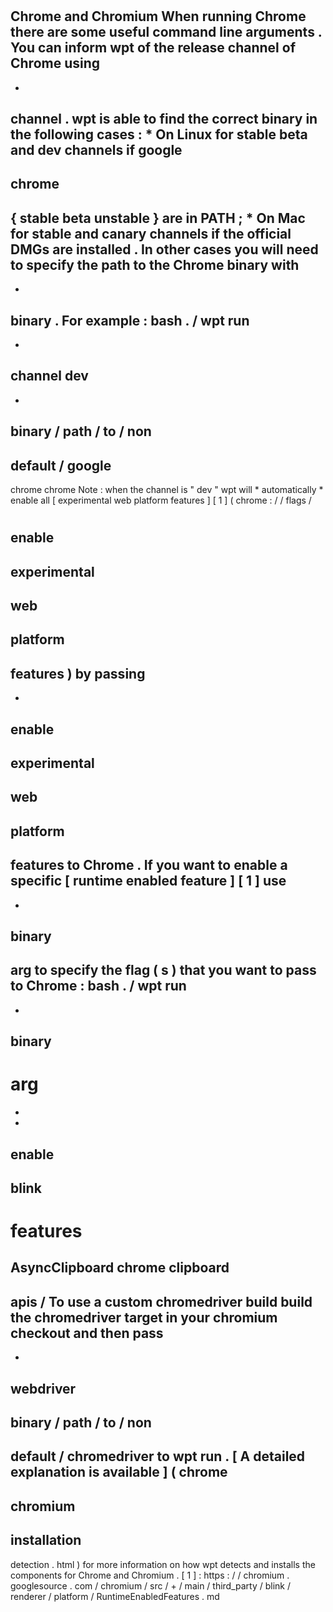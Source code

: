 #
Chrome
and
Chromium
When
running
Chrome
there
are
some
useful
command
line
arguments
.
You
can
inform
wpt
of
the
release
channel
of
Chrome
using
-
-
channel
.
wpt
is
able
to
find
the
correct
binary
in
the
following
cases
:
*
On
Linux
for
stable
beta
and
dev
channels
if
google
-
chrome
-
{
stable
beta
unstable
}
are
in
PATH
;
*
On
Mac
for
stable
and
canary
channels
if
the
official
DMGs
are
installed
.
In
other
cases
you
will
need
to
specify
the
path
to
the
Chrome
binary
with
-
-
binary
.
For
example
:
bash
.
/
wpt
run
-
-
channel
dev
-
-
binary
/
path
/
to
/
non
-
default
/
google
-
chrome
chrome
Note
:
when
the
channel
is
"
dev
"
wpt
will
*
automatically
*
enable
all
[
experimental
web
platform
features
]
[
1
]
(
chrome
:
/
/
flags
/
#
enable
-
experimental
-
web
-
platform
-
features
)
by
passing
-
-
enable
-
experimental
-
web
-
platform
-
features
to
Chrome
.
If
you
want
to
enable
a
specific
[
runtime
enabled
feature
]
[
1
]
use
-
-
binary
-
arg
to
specify
the
flag
(
s
)
that
you
want
to
pass
to
Chrome
:
bash
.
/
wpt
run
-
-
binary
-
arg
=
-
-
enable
-
blink
-
features
=
AsyncClipboard
chrome
clipboard
-
apis
/
To
use
a
custom
chromedriver
build
build
the
chromedriver
target
in
your
chromium
checkout
and
then
pass
-
-
webdriver
-
binary
/
path
/
to
/
non
-
default
/
chromedriver
to
wpt
run
.
[
A
detailed
explanation
is
available
]
(
chrome
-
chromium
-
installation
-
detection
.
html
)
for
more
information
on
how
wpt
detects
and
installs
the
components
for
Chrome
and
Chromium
.
[
1
]
:
https
:
/
/
chromium
.
googlesource
.
com
/
chromium
/
src
/
+
/
main
/
third_party
/
blink
/
renderer
/
platform
/
RuntimeEnabledFeatures
.
md
